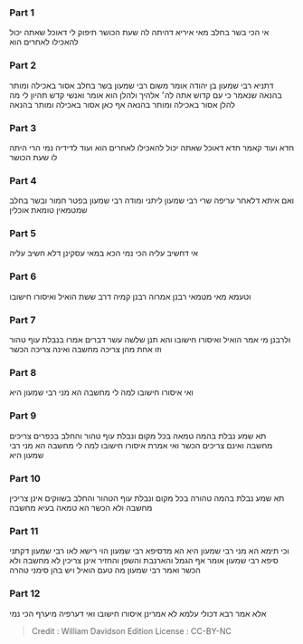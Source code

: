 
### Part 1
אי הכי בשר בחלב מאי איריא דהיתה לה שעת הכושר תיפוק לי דאוכל שאתה יכול להאכילו לאחרים הוא 

### Part 2
דתניא רבי שמעון בן יהודה אומר משום רבי שמעון בשר בחלב אסור באכילה ומותר בהנאה שנאמר כי עם קדוש אתה לה׳ אלהיך ולהלן הוא אומר ואנשי קדש תהיון לי מה להלן אסור באכילה ומותר בהנאה אף כאן אסור באכילה ומותר בהנאה 

### Part 3
חדא ועוד קאמר חדא דאוכל שאתה יכול להאכילו לאחרים הוא ועוד לדידיה נמי הרי היתה לו שעת הכושר

### Part 4
ואם איתא דלאחר עריפה שרי רבי שמעון ליתני ומודה רבי שמעון בפטר חמור ובשר בחלב שמטמאין טומאת אוכלין 

### Part 5
אי דחשיב עליה הכי נמי הכא במאי עסקינן דלא חשיב עליה

### Part 6
וטעמא מאי מטמאי רבנן אמרוה רבנן קמיה דרב ששת הואיל ואיסורו חישובו 

### Part 7
ולרבנן מי אמר הואיל ואיסורו חישובו והא תנן שלשה עשר דברים אמרו בנבלת עוף טהור וזו אחת מהן צריכה מחשבה ואינה צריכה הכשר 

### Part 8
ואי איסורו חישובו למה לי מחשבה הא מני רבי שמעון היא

### Part 9
תא שמע נבלת בהמה טמאה בכל מקום ונבלת עוף טהור והחלב בכפרים צריכים מחשבה ואינם צריכים הכשר ואי אמרת איסורו חישובו למה לי מחשבה הא מני רבי שמעון היא 

### Part 10
תא שמע נבלת בהמה טהורה בכל מקום ונבלת עוף הטהור והחלב בשווקים אינן צריכין מחשבה ולא הכשר הא טמאה בעיא מחשבה

### Part 11
וכי תימא הא מני רבי שמעון היא הא מדסיפא רבי שמעון הוי רישא לאו רבי שמעון דקתני סיפא רבי שמעון אומר אף הגמל והארנבת והשפן והחזיר אינן צריכין לא מחשבה ולא הכשר ואמר רבי שמעון מה טעם הואיל ויש בהן סימני טהרה 

### Part 12
אלא אמר רבא דכולי עלמא לא אמרינן איסורו חישובו ואי דערפיה מיערף הכי נמי 

>Credit : William Davidson Edition
>License : CC-BY-NC